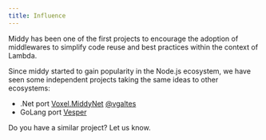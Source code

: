 ```yaml
---
title: Influence
---
```


Middy has been one of the first projects to encourage the adoption of middlewares to simplify code reuse and best practices within the context of Lambda.

Since middy started to gain popularity in the Node.js ecosystem, we have seen some independent projects taking the same ideas to other ecosystems:

- .Net port [Voxel.MiddyNet](https://github.com/VoxelGroup/Voxel.MiddyNet) [@vgaltes](https://twitter.com/vgaltes/status/1366371605337825284)
- GoLang port [Vesper](https://github.com/mefellows/vesper)

Do you have a similar project? Let us know.
